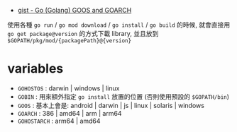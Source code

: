 
- [gist - Go (Golang) GOOS and GOARCH](https://gist.github.com/asukakenji/f15ba7e588ac42795f421b48b8aede63)

使用各種 `go run` / `go mod download` / `go install` / `go build` 的時候, 就會直接用 `go get package@version` 的方式下載 library, 並且放到 `$GOPATH/pkg/mod/{packagePath}@{version}`


# variables

- `GOHOSTOS`   : darwin | windows | linux
- `GOBIN`      : 用來額外指定 `go install` 放置的位置 (否則使用預設的 `$GOPATH/bin`)
- `GOOS`       : 基本上會是: android | darwin | js | linux | solaris | windows
- `GOARCH`     : 386 | amd64 | arm | arm64
- `GOHOSTARCH` : arm64 | amd64
